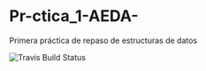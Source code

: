 # Pr-ctica_1-AEDA-
Primera práctica de repaso de estructuras de datos

![Travis Build Status](https://travis-ci.org/GGCristo/Pr-ctica_1-AEDA-.svg?branch=master)
